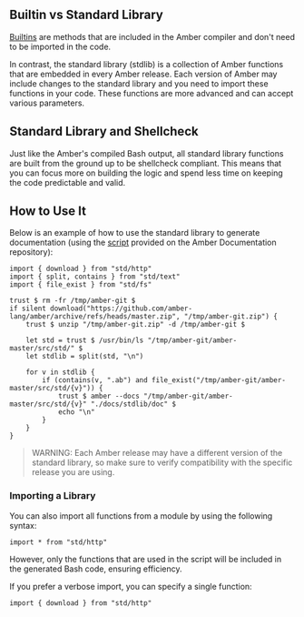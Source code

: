 ## Builtin vs Standard Library

[Builtins](/advanced_syntax/builtins) are methods that are included in the Amber compiler and don't need to be imported in the code.

In contrast, the standard library (stdlib) is a collection of Amber functions that are embedded in every Amber release. Each version of Amber may include changes to the standard library and you need to import these functions in your code. These functions are more advanced and can accept various parameters.

## Standard Library and Shellcheck

Just like the Amber's compiled Bash output, all standard library functions are built from the ground up to be shellcheck compliant. This means that you can focus more on building the logic and spend less time on keeping the code predictable and valid.

## How to Use It

Below is an example of how to use the standard library to generate documentation (using the [script](https://github.com/amber-lang/amber-docs/sync-stdlib-doc.ab) provided on the Amber Documentation repository):

```ab
import { download } from "std/http"
import { split, contains } from "std/text"
import { file_exist } from "std/fs"

trust $ rm -fr /tmp/amber-git $
if silent download("https://github.com/amber-lang/amber/archive/refs/heads/master.zip", "/tmp/amber-git.zip") {
    trust $ unzip "/tmp/amber-git.zip" -d /tmp/amber-git $

    let std = trust $ /usr/bin/ls "/tmp/amber-git/amber-master/src/std/" $
    let stdlib = split(std, "\n")

    for v in stdlib {
        if (contains(v, ".ab") and file_exist("/tmp/amber-git/amber-master/src/std/{v}")) {
            trust $ amber --docs "/tmp/amber-git/amber-master/src/std/{v}" "./docs/stdlib/doc" $
            echo "\n"
        }
    }
}
```

> WARNING: Each Amber release may have a different version of the standard library, so make sure to verify compatibility with the specific release you are using.

### Importing a Library

You can also import all functions from a module by using the following syntax:

```ab
import * from "std/http"
```

However, only the functions that are used in the script will be included in the generated Bash code, ensuring efficiency.

If you prefer a verbose import, you can specify a single function:

```ab
import { download } from "std/http"
```
